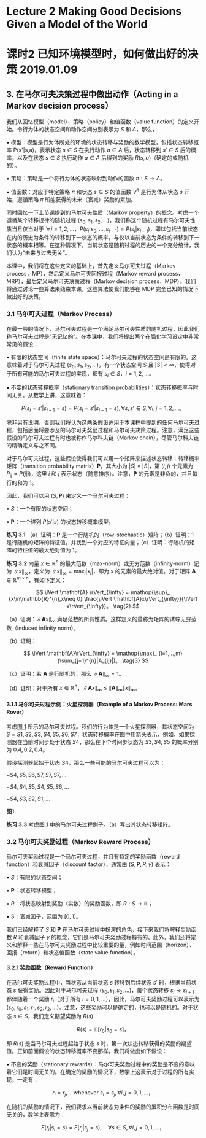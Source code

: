 # Lecture 2 Making Good Decisions Given a Model of the World

# 课时2 已知环境模型时，如何做出好的决策 2019.01.09

## 3. 在马尔可夫决策过程中做出动作（Acting in a Markov decision process）

我们从回忆模型（model）、策略（policy）和值函数（value function）的定义开始。令行为体的状态空间和动作空间分别表示为 $S$ 和 $A$，那么，

$\bullet$ 模型：模型是行为体所处的环境的状态转移与奖励的数学模型，包括状态转移概率 P(s'|s,a)，表示状态 $s\in S$ 在执行动作 $a\in A$ 后，状态转移到 $s'\in S$ 后的概率，以及在状态 $s\in S$ 执行动作 $a\in A$ 后得到的奖励 $R(s,a)$（确定的或随机的）。

$\bullet$ 策略：策略是一个将行为体的状态映射到动作的函数 $\pi:S\rightarrow A$。

$\bullet$ 值函数：对应于特定策略 $\pi$ 和状态 $s\in S$ 的值函数 $V^{\pi}$ 是行为体从状态 $s$ 开始，遵循策略 $\pi$ 所能获得的未来（衰减）奖励的累加。

同时回忆一下上节课提到的马尔可夫性质（Markov property）的概念。考虑一个遵循某个转移规律的随机过程 $(s_0,s_1,s_2,...)$，我们称这个随机过程有马尔可夫性质当且仅当对于 $\forall i=1,2,...$，$P(s_i|s_0,...,s_{i-1})=P(s_i|s_{i-1})$，即以包括当前状态在内的历史为条件的转移到下一状态的概率，与仅以当前状态为条件的转移到下一状态的概率相等。在这种情况下，当前状态是随机过程的历史的一个充分统计，我们认为“未来与过去无关”。

本课中，我们将在这些定义的基础上，首先定义马尔可夫过程（Markov process，MP），然后定义马尔可夫回报过程（Markov reward process，MRP），最后定义马尔可夫决策过程（Markov decision process，MDP）。我们将通过讨论一些算法来结束本课，这些算法使我们能够在 MDP 完全已知的情况下做出好的决策。

### 3.1 马尔可夫过程（Markov Process）

在最一般的情况下，马尔可夫过程是一个满足马尔可夫性质的随机过程，因此我们称马尔可夫过程是“无记忆的”。在本课中，我们将提出两个在强化学习设定中非常常见的假设：

$\bullet$ 有限的状态空间（finite state space）：马尔可夫过程的状态空间是有限的。这意味着对于马尔可夫过程 $(s_0,s_1,s_2,...)$，有一个状态空间 $S$ 且 $|S|<\infty$，使得对于所有可能的马尔可夫过程的实现，都有 $s_i \in S$，$i=1,2,...$。

$\bullet$ 不变的状态转移概率（stationary transition probabilities）：状态转移概率与时间无关。从数学上讲，这意味着：

$$
P(s_i=s'|s_{i-1}=s) = P(s_j=s'|s_{j-1}=s), \forall s,s'\in S, \forall i,j=1,2,...。
\tag{1}
$$

除非另有说明，否则我们将认为这两条假设适用于本课程中提到的任何马尔可夫过程，包括后面将要涉及的马尔可夫奖励过程和马尔可夫决策过程。注意，满足这些假设的马尔可夫过程有时也被称作马尔科夫链（Markov chain），尽管马尔科夫链的精确定义与之不同。

对于马尔可夫过程，这些假设使得我们可以用一个矩阵来描述状态转移：转移概率矩阵（transition probability matrix）$\mathbf{P}$，其大小为 $|S|\times|S|$，第 $(i,j)$ 个元素为 $P_{ij}=P(j|i)$，这里 $i$ 和 $j$ 表示状态（随意排序）。注意，$\mathbf{P}$ 的元素是非负的，并且每行的和为 $1$。

因此，我们可以用 $(S,\mathbf{P})$ 来定义一个马尔可夫过程：

$\bullet$ $S$：一个有限的状态空间；

$\bullet$ $\mathbf{P}$：一个详列 $P(s'|s)$ 的状态转移概率模型。

**练习 3.1** （a）证明：$\mathbf{P}$ 是一个行随机的（row-stochastic）矩阵；（b）证明：$1$ 是行随机的矩阵的特征值，并找到一个对应的特征向量；（c）证明：行随机的矩阵的特征值的最大绝对值为 $1$。

**练习 3.2** 向量 $x\in \mathbb{R}^n$ 的最大范数（max-norm）或无穷范数（infinity-norm）记为 $\lVert x\rVert_{\infty}$，定义为 $\lVert x\rVert_{\infty} = \mathop{\max}_{i}|x_i|$，即为 $x$ 的元素的最大绝对值。对于矩阵 $\mathbf{A}\in \mathbb{R}^{m\times n}$，有如下定义：

$$
\lVert \mathbf{A} \rVert_{\infty} = \mathop{\sup}_ {x\in\mathbb{R}^{n},x\neq 0} \frac{\lVert \mathbf{A}x\rVert_{\infty}}{\lVert x\rVert_{\infty}}。
\tag{2}
$$

（a）证明：$\lVert \mathbf{A}x\rVert_{\infty}$ 满足范数的所有性质。这样定义的量称为矩阵的诱导无穷范数（induced infinity norm）。

（b）证明：

$$
\lVert \mathbf{A}\rVert_{\infty} = \mathop{\max}_ {i=1,...,m}(\sum_{j=1}^{n}|A_{ij}|)。
\tag{3}
$$

（c）证明：若 $\mathbf{A}$ 是行随机的，那么 $\lVert \mathbf{A}\rVert_{\infty} = 1$。

（d）证明：对于所有 $x\in \mathbb{R}^{n}$，$\lVert \mathbf{A}x\rVert_{\infty} \leq \lVert \mathbf{A}\rVert_{\infty} \lVert x\rVert_{\infty}$。

#### 3.1.1 马尔可夫过程示例：火星探测器（Example of a Markov Process: Mars Rover）

考虑[图 1](#fig1) 所示的马尔可夫过程。我们的行为体是一个火星探测器，其状态空间为 $S={S1,S2,S3,S4,S5,S6,S7}$，状态转移概率在图中用箭头表示，例如，如果探测器在当前时间步处于状态 $S4$，那么在下个时间步状态为 $S3,S4,S5$ 的概率分别为 $0.4,0.2,0.4$。

假设探测器起始于状态 $S4$，那么一些可能的马尔可夫过程可以为：

$- S4,S5,S6,S7,S7,S7,...$

$- S4,S4,S5,S4,S5,S6,...$

$- S4,S3,S2,S1,...$

**图1**

**练习 3.3** 考虑[图 1](#fig1) 中的马尔可夫过程例子。（a）写出其状态转移矩阵。

### 3.2 马尔可夫奖励过程（Markov Reward Process）

马尔可夫奖励过程是一个马尔可夫过程，并且有特定的奖励函数（reward function）和衰减因子（discount factor），通常由 $(S,\mathbf{P},R,\gamma)$ 表示：

$\bullet$ $S$：有限的状态空间；

$\bullet$ $\mathbf{P}$：状态转移模型；

$\bullet$ $R$：将状态映射到奖励（实数）的奖励函数，即 $R:S\to\mathbb{R}$；

$\bullet$ $S$：衰减因子，范围为 $[0,1]$。

我们已经解释了 $S$ 和 $\mathbf{P}$ 在马尔可夫过程中扮演的角色，接下来我们将解释奖励函数 $R$ 和衰减因子 $\gamma$ 的概念，它们是马尔可夫奖励过程特有的。此外，我们还将定义和解释一些在马尔可夫奖励过程中比较重要的量，例如时间范围（horizon）、回报（return）和状态值函数（state value function）。

#### 3.2.1 奖励函数（Reward Function）

在马尔可夫奖励过程中，当状态从当前状态 $s$ 转移到后续状态 $s'$ 时，根据当前状态 $s$ 获得奖励。因此对于马尔可夫过程 $(s_0,s_1,s_2,...)$，每个状态转移 $s_i\to s_{i+1}$ 都伴随着一个奖励 $r_i$（对于所有 $i=0,1,...$），因此，马尔可夫奖励过程可以表示为 $(s_0,r_0,s_1,r_1,s_2,r_2,...)$。注意，这些奖励可以是确定的，也可以是随机的。对于状态 $s\in S$，我们定义期望奖励为 $R(s)$：

$$
R(s) = \mathbb{E}[r_0|s_0=s]，
\tag{4}
$$

即 $R(s)$ 是当马尔可夫过程起始于状态 $s$ 时，第一次状态转移获得的奖励的期望值。正如前面假设的状态转移概率不变那样，我们将做出如下假设：

$\bullet$ 不变的奖励（stationary rewards）：马尔可夫奖励过程中的奖励是不变的意味着它们是时间无关的。在确定的奖励的情况下，数学上这表示对于过程的所有实现，一定有：

$$
r_i=r_j, \quad \text{whenever}\text{ }s_i=s_j, \forall i,j=0,1,...，
\tag{5}
$$

在随机的奖励的情况下，我们要求以当前状态为条件的奖励的累积分布函数是时间无关的，数学上表示为：

$$
F(r_i|s_i=s)=F(r_j|s_j=s), \quad \forall s\in S, \forall i,j=0,1,...，
\tag{6}
$$